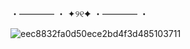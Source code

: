 ・———— ・ ✦୨୧✦ ・———— ・ 

![eec8832fa0d50ece2bd4f3d485103711](https://github.com/user-attachments/assets/20de269c-3c1a-4201-9289-e7d7b151ba1a)

